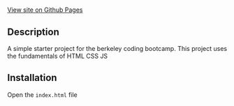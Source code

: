 # <Your-Project-Title>

[View site on Github Pages](https://kishparikh13.github.io/prework-study-guide/)

## Description

A simple starter project for the berkeley coding bootcamp. This project uses the fundamentals of HTML CSS JS

## Installation
Open the `index.html` file